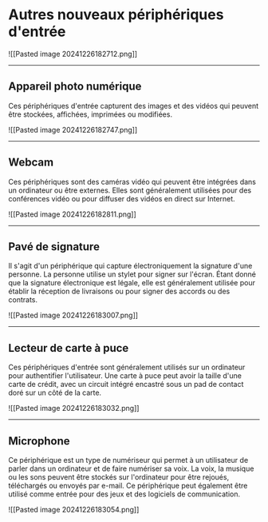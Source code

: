 
# Autres nouveaux périphériques d'entrée

![[Pasted image 20241226182712.png]]

----


## **Appareil photo numérique**  

Ces périphériques d'entrée capturent des images et des vidéos qui peuvent être stockées, affichées, imprimées ou modifiées.

![[Pasted image 20241226182747.png]]


-----

## **Webcam**  
Ces périphériques sont des caméras vidéo qui peuvent être intégrées dans un ordinateur ou être externes. Elles sont généralement utilisées pour des conférences vidéo ou pour diffuser des vidéos en direct sur Internet.

![[Pasted image 20241226182811.png]]

---

## **Pavé de signature**  
Il s'agit d'un périphérique qui capture électroniquement la signature d'une personne. La personne utilise un stylet pour signer sur l'écran. Étant donné que la signature électronique est légale, elle est généralement utilisée pour établir la réception de livraisons ou pour signer des accords ou des contrats.

![[Pasted image 20241226183007.png]]


-----

## **Lecteur de carte à puce**  
Ces périphériques d'entrée sont généralement utilisés sur un ordinateur pour authentifier l'utilisateur. Une carte à puce peut avoir la taille d'une carte de crédit, avec un circuit intégré encastré sous un pad de contact doré sur un côté de la carte.

![[Pasted image 20241226183032.png]]

----

## **Microphone**  
Ce périphérique est un type de numériseur qui permet à un utilisateur de parler dans un ordinateur et de faire numériser sa voix. La voix, la musique ou les sons peuvent être stockés sur l'ordinateur pour être rejoués, téléchargés ou envoyés par e-mail. Ce périphérique peut également être utilisé comme entrée pour des jeux et des logiciels de communication.

![[Pasted image 20241226183054.png]]
